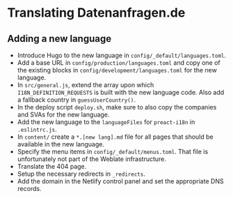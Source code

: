 # Translating Datenanfragen.de

## Adding a new language

* Introduce Hugo to the new language in `config/_default/languages.toml`.
* Add a base URL in `config/production/languages.toml` and copy one of the existing blocks in `config/development/languages.toml` for the new language.
* In `src/general.js`, extend the array upon which `I18N_DEFINITION_REQUESTS` is built with the new language code. Also add a fallback country in `guessUserCountry()`.
* In the deploy script `deploy.sh`, make sure to also copy the companies and SVAs for the new language.
* Add the new language to the `languageFiles` for `preact-i18n` in `.eslintrc.js`.
* In `content/` create a `*.[new lang].md` file for all pages that should be available in the new language.
* Specify the menu items in `config/_default/menus.toml`. That file is unfortunately not part of the Weblate infrastructure.
* Translate the 404 page.
* Setup the necessary redirects in `_redirects`.
* Add the domain in the Netlify control panel and set the appropriate DNS records.

